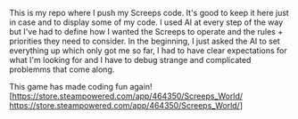 This is my repo where I push my Screeps code. It's good to keep it here just in case and to display some of my code.
I used AI at every step of the way but I've had to define how I wanted the Screeps to operate and the rules + priorities they need to consider.
In the beginning, I just asked the AI to set everything up which only got me so far, I had to have clear expectations for what I'm looking for and I have to debug strange and complicated problemms that come along.

This game has made coding fun again! <br>
[https://store.steampowered.com/app/464350/Screeps_World/ https://store.steampowered.com/app/464350/Screeps_World/]
